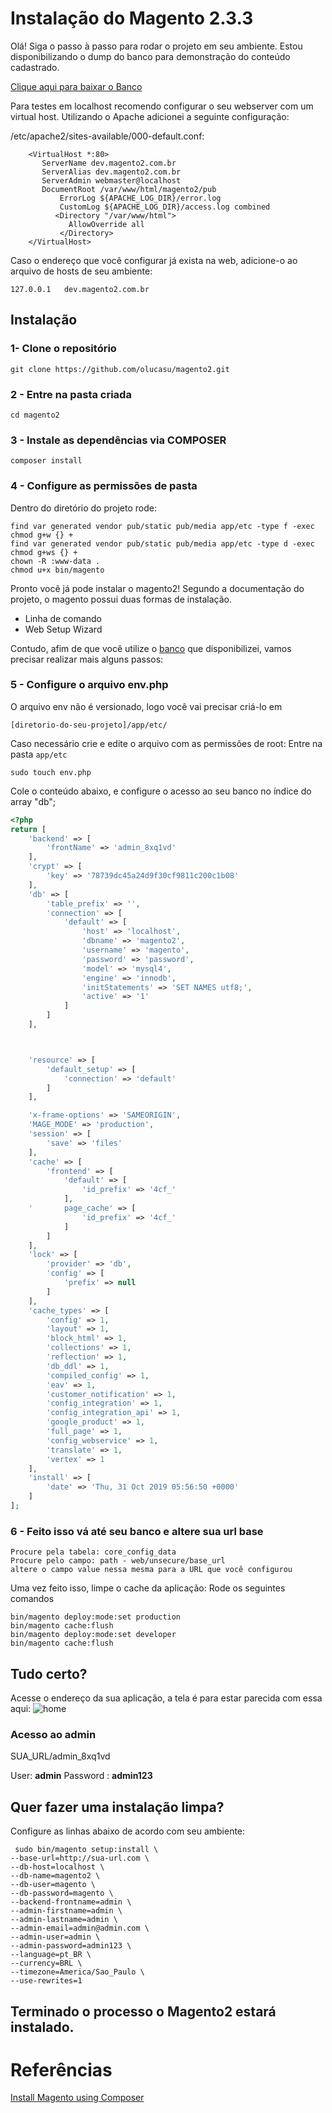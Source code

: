 # Instalação do Magento 2.3.3

Olá! Siga o passo à passo para rodar o projeto em seu ambiente. Estou disponibilizando o dump do banco para demonstração do conteúdo cadastrado.

[Clique aqui para baixar o Banco](https://drive.google.com/file/d/1_2s3R-rXA6_ysxkpXwY6UycYx3xg-X-5/view?usp=sharing%29)

Para testes em localhost recomendo configurar o seu webserver com um virtual host.
Utilizando o Apache adicionei a seguinte configuração:

/etc/apache2/sites-available/000-default.conf:

        <VirtualHost *:80>
	       ServerName dev.magento2.com.br
	       ServerAlias dev.magento2.com.br
	       ServerAdmin webmaster@localhost
	       DocumentRoot /var/www/html/magento2/pub
               ErrorLog ${APACHE_LOG_DIR}/error.log
               CustomLog ${APACHE_LOG_DIR}/access.log combined
              <Directory "/var/www/html">
                 AllowOverride all
               </Directory>
        </VirtualHost>

Caso o endereço que você configurar já exista na web, adicione-o ao arquivo de hosts de seu ambiente:

    127.0.0.1   dev.magento2.com.br

## Instalação
### 1- Clone o repositório

    git clone https://github.com/olucasu/magento2.git

### 2 - Entre na pasta criada

    cd magento2
    
### 3 - Instale as dependências via COMPOSER

    composer install
### 4 - Configure as permissões de pasta
Dentro do diretório do projeto rode:

    find var generated vendor pub/static pub/media app/etc -type f -exec chmod g+w {} +    
    find var generated vendor pub/static pub/media app/etc -type d -exec chmod g+ws {} +
    chown -R :www-data . 
    chmod u+x bin/magento

 Pronto você já pode instalar o magento2!
 Segundo a documentação do projeto, o magento possui duas formas de instalação.
 
-   Linha de comando
-   Web Setup Wizard

Contudo, afim de que você utilize o [banco](https://drive.google.com/file/d/1_2s3R-rXA6_ysxkpXwY6UycYx3xg-X-5/view?usp=sharing%29) que disponibilizei, vamos precisar realizar mais alguns passos: 

### 5 - Configure o arquivo env.php

O arquivo env não é versionado, logo você vai precisar criá-lo em 

    [diretorio-do-seu-projeto]/app/etc/

Caso necessário crie e edite o arquivo com as permissões de root:
Entre na pasta `app/etc`

    sudo touch env.php


Cole o conteúdo abaixo, e configure o acesso ao seu banco no índice do array "db";



```php
<?php
return [
    'backend' => [
        'frontName' => 'admin_8xq1vd'
    ],
    'crypt' => [
        'key' => '78739dc45a24d9f30cf9811c200c1b08'
    ],
    'db' => [
        'table_prefix' => '',
        'connection' => [
            'default' => [
                'host' => 'localhost',
                'dbname' => 'magento2',
                'username' => 'magento',
                'password' => 'password',
                'model' => 'mysql4',
                'engine' => 'innodb',
                'initStatements' => 'SET NAMES utf8;',
                'active' => '1'
            ]
        ]
    ],



    'resource' => [
        'default_setup' => [
            'connection' => 'default'
        ]
    ],

    'x-frame-options' => 'SAMEORIGIN',
    'MAGE_MODE' => 'production',
    'session' => [
        'save' => 'files'
    ],
    'cache' => [
        'frontend' => [
            'default' => [
                'id_prefix' => '4cf_'
            ],
    '       page_cache' => [
                'id_prefix' => '4cf_'
            ]
        ]
    ],
    'lock' => [
        'provider' => 'db',
        'config' => [
            'prefix' => null
        ]
    ],
    'cache_types' => [
        'config' => 1,
        'layout' => 1,
        'block_html' => 1,
        'collections' => 1,
        'reflection' => 1,
        'db_ddl' => 1,
        'compiled_config' => 1,
        'eav' => 1,
        'customer_notification' => 1,
        'config_integration' => 1,
        'config_integration_api' => 1,
        'google_product' => 1,
        'full_page' => 1,
        'config_webservice' => 1,
        'translate' => 1,
        'vertex' => 1
    ],
    'install' => [
        'date' => 'Thu, 31 Oct 2019 05:56:50 +0000'
    ]
];
```

###  6 - Feito isso vá até seu banco e altere sua url base
```
Procure pela tabela: core_config_data
Procure pelo campo: path - web/unsecure/base_url
altere o campo value nessa mesma para a URL que você configurou
```

Uma vez feito isso, limpe o cache da aplicação:
Rode os seguintes comandos

    bin/magento deploy:mode:set production
    bin/magento cache:flush
    bin/magento deploy:mode:set developer
    bin/magento cache:flush

  

## Tudo certo?

Acesse o endereço da sua aplicação, a tela é para estar parecida com essa aqui:
![home](https://github.com/olucasu/magento2/blob/master/screenshots/home.png)


### Acesso ao admin
SUA_URL/admin_8xq1vd

User: **admin** 
Password : **admin123**


## Quer fazer uma instalação limpa?

Configure as linhas abaixo de acordo com seu ambiente:

     sudo bin/magento setup:install \
    --base-url=http://sua-url.com \
    --db-host=localhost \
    --db-name=magento2 \
    --db-user=magento \
    --db-password=magento \
    --backend-frontname=admin \
    --admin-firstname=admin \
    --admin-lastname=admin \
    --admin-email=admin@admin.com \
    --admin-user=admin \
    --admin-password=admin123 \
    --language=pt_BR \
    --currency=BRL \
    --timezone=America/Sao_Paulo \
    --use-rewrites=1 
    
## Terminado o processo o Magento2 estará instalado.


# Referências

[Install Magento using Composer](https://devdocs.magento.com/guides/v2.3/install-gde/composer.html)





